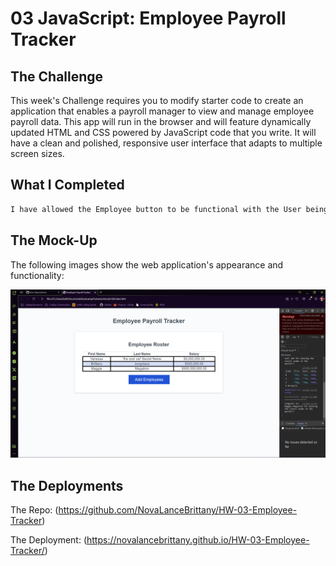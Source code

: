 # 03 JavaScript: Employee Payroll Tracker

## The Challenge

This week's Challenge requires you to modify starter code to create an application that enables a payroll manager to view and manage employee payroll data. This app will run in the browser and will feature dynamically updated HTML and CSS powered by JavaScript code that you write. It will have a clean and polished, responsive user interface that adapts to multiple screen sizes.

## What I Completed

```md
I have allowed the Employee button to be functional with the User being able to add a new first and last name, and their salary. 
```

## The Mock-Up

The following images show the web application's appearance and functionality:

![Finished Project](./assets/images/tracker-screenshot.png)



## The Deployments

The Repo: (https://github.com/NovaLanceBrittany/HW-03-Employee-Tracker)

The Deployment: (https://novalancebrittany.github.io/HW-03-Employee-Tracker/)
